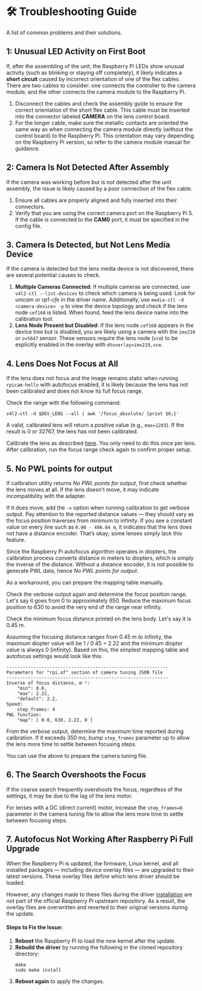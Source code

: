 # 🛠 Troubleshooting Guide

A list of common problems and their solutions.

## 1: Unusual LED Activity on First Boot

If, after the assembling of the unit, the Raspberry Pi LEDs show unusual activity (such as blinking or staying off completely), it likely indicates a **short circuit** caused by incorrect orientation of one of the flex cables. There are two cables to consider: one connects the controller to the camera module, and the other connects the camera module to the Raspberry Pi.

1. Disconnect the cables and check the assembly guide to ensure the correct orientation of the short flex cable. This cable must be inserted into the connector labeled **CAMERA** on the lens control board.
2. For the longer cable, make sure the metallic contacts are oriented the same way as when connecting the camera module directly (without the control board) to the Raspberry Pi. This orientation may vary depending on the Raspberry Pi version, so refer to the camera module manual for guidance.

## 2: Camera Is Not Detected After Assembly

If the camera was working before but is not detected after the unit assembly, the issue is likely caused by a poor connection of the flex cable.

1. Ensure all cables are properly aligned and fully inserted into their connectors.
2. Verify that you are using the correct camera port on the Raspberry Pi 5. If the cable is connected to the **CAM0** port, it must be specified in the config file. 

## 3. Camera Is Detected, but Not Lens Media Device

If the camera is detected but the lens media device is not discovered, there are several potential causes to check.

1. **Multiple Cameras Connected**: If multiple cameras are connected, use `v4l2-ctl --list-devices` to check which camera is being used. Look for _unicam_ or _rp1-cfe_ in the driver name. Additionally, use `media-ctl -d <camera-device> -p` to view the device topology and check if the lens node `cef168` is listed. When found, feed the lens device name into the calibration tool.
2. **Lens Node Present but Disabled**: If the lens node `cef168` appears in the device tree but is disabled, you are likely using a camera with the `imx219` or `ov5647` sensor. These sensors require the lens node (`vcm`) to be explicitly enabled in the overlay with `dtoverlay=imx219,vcm`.

## 4. Lens Does Not Focus at All

If the lens does not focus and the image remains static when running `rpicam-hello` with autofocus enabled, it is likely because the lens has not been calibrated and does not know its full focus range.

Check the range with the following command:

```shell
v4l2-ctl -d $DEV_LENS --all | awk '/focus_absolute/ {print $6;}'
```

A valid, calibrated lens will return a positive value (e.g., `max=1203`). If the result is 0 or 32767, the lens has not been calibrated.

Calibrate the lens as described [here](../readme.md#calibration). You only need to do this once per lens. After calibration, run the focus range check again to confirm proper setup.

## 5. No PWL points for output

If calibration utility returns _No PWL points for output_, first check whether the lens moves at all. If the lens doesn't move, it may indicate incompatibility with the adapter.

If it does move, add the `-v` option when running calibration to get verbose output. Pay attention to the reported distance values — they should vary as the focus position traverses from minimum to infinity. If you see a constant value on every line such as `0.00 - 496.64 m`, it indicates that the lens does not have a distance encoder. That’s okay; some lenses simply lack this feature. 

Since the Raspberry Pi autofocus algorithm operates in diopters, the calibration process converts distance in meters to diopters, which is simply the inverse of the distance. Without a distance encoder, it is not possible to generate PWL data, hence _No PWL points for output_.

As a workaround, you can prepare the mapping table manually.

Check the verbose output again and determine the focus position range. Let's say it goes from 0 to approximately 650. Reduce the maximum focus position to 630 to avoid the very end of the range near infinity.

Check the minimum focus distance printed on the lens body. Let's say it is 0.45 m.

Assuming the focusing distance ranges from 0.45 m to infinity, the maximum diopter value will be 1 / 0.45 = 2.22 and the minimum diopter value is always 0 (infinity). Based on this, the simplest mapping table and autofocus settings would look like this:

```text
------------------------------------------------------------
Parameters for "rpi.af" section of camera tuning JSON file
------------------------------------------------------------
Inverse of focus distance, m⁻¹:
    "min": 0.0,
    "max": 2.22,
    "default": 2.2,
Speed:
    step_frames: 4
PWL function:
    "map": [ 0.0, 630, 2.22, 0 ]
```

From the verbose output, determine the maximum time reported during calibration. If it exceeds 350 ms, bump `step_frames` parameter up to allow the lens more time to settle between focusing steps.

You can use the above to prepare the camera tuning file.

## 6. The Search Overshoots the Focus

If the coarse search frequently overshoots the focus, regardless of the settings, it may be due to the lag of the lens motor.

For lenses with a DC (direct current) motor, increase the `step_frames=6` parameter in the camera tuning file to allow the lens more time to settle between focusing steps.

## 7. Autofocus Not Working After Raspberry Pi Full Upgrade

When the Raspberry Pi is updated, the firmware, Linux kernel, and all installed packages — including device overlay files — are upgraded to their latest versions. These overlay files define which lens driver should be loaded.

However, any changes made to these files during the driver [installation](../readme.md#installation) are not part of the official Raspberry Pi upstream repository. As a result, the overlay files are overwritten and reverted to their original versions during the update.

#### Steps to Fix the Issue:

1. **Reboot** the Raspberry Pi to load the new kernel after the update.
2. **Rebuild the driver** by running the following in the cloned repository directory:
    ```shell
    make
    sudo make install
    ```
3. **Reboot again** to apply the changes.
